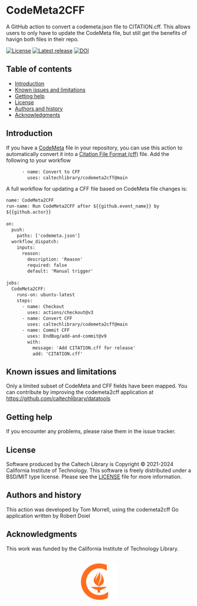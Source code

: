CodeMeta2CFF
=====================================================

A GitHub action to convert a codemeta.json file to CITATION.cff. This allows
users to only have to update the CodeMeta file, but still get the benefits of
havign both files in their repo.

[![License](https://img.shields.io/badge/License-BSD%203--Clause-blue.svg?style=flat-square)](https://choosealicense.com/licenses/bsd-3-clause)
[![Latest release](https://img.shields.io/github/v/release/caltechlibrary/codemeta2cff.svg?style=flat-square&color=b44e88)](https://github.com/caltechlibrary/codemeta2cff/releases)
[![DOI](https://data.caltech.edu/badge/DOI/10.22002/17jew-b7x11.svg)](https://doi.org/10.22002/17jew-b7x11)


Table of contents
-----------------

* [Introduction](#introduction)
* [Known issues and limitations](#known-issues-and-limitations)
* [Getting help](#getting-help)
* [License](#license)
* [Authors and history](#authors-and-history)
* [Acknowledgments](#authors-and-acknowledgments)


Introduction
------------

If you have a [CodeMeta](https://codemeta.github.io) file in your repository,
you can use this action to automatically convert it into a [Citation File Format
(cff)](https://citation-file-format.github.io) file. Add the
following to your workflow

```
      - name: Convert to CFF
        uses: caltechlibrary/codemeta2cff@main
```

A full workflow for updating a CFF file based on CodeMeta file changes is:

```
name: CodeMeta2CFF
run-name: Run CodeMeta2CFF after ${{github.event_name}} by ${{github.actor}}

on:
  push:
    paths: ['codemeta.json']
  workflow_dispatch:
    inputs:
      reason:
        description: 'Reason'
        required: false
        default: 'Manual trigger'

jobs:
  CodeMeta2CFF:
    runs-on: ubuntu-latest
    steps:
      - name: Checkout
        uses: actions/checkout@v3
      - name: Convert CFF
        uses: caltechlibrary/codemeta2cff@main
      - name: Commit CFF
        uses: EndBug/add-and-commit@v9
        with:
          message: 'Add CITATION.cff for release'
          add: 'CITATION.cff'
```

Known issues and limitations
----------------------------

Only a limited subset of CodeMeta and CFF fields have been mapped. You can
contribute by improving the codemeta2cff application at https://github.com/caltechlibrary/datatools

Getting help
------------

If you encounter any problems, please raise them in the issue tracker.


License
-------

Software produced by the Caltech Library is Copyright © 2021-2024 California Institute of Technology.  This software is freely distributed under a BSD/MIT type license.  Please see the [LICENSE](LICENSE) file for more information.


Authors and history
---------------------------

This action was developed by Tom Morrell, using the codemeta2cff Go application written by Robert Doiel

Acknowledgments
---------------

This work was funded by the California Institute of Technology Library.

<div align="center">
  <br>
  <a href="https://www.caltech.edu">
    <img width="100" height="100" src="https://raw.githubusercontent.com/caltechlibrary/template/main/.graphics/caltech-round.png">
  </a>
</div>
